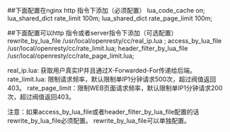 ##下面配置在nginx http 指令下添加（必须配置）
 lua_code_cache on;
 lua_shared_dict rate_limit 100m;
 lua_shared_dict rate_page_limit 100m;

##下面配置可以http 指令或者server指令下添加（可选配置）
 rewrite_by_lua_file  /usr/local/openresty/cc/real_ip.lua ;
 access_by_lua_file /usr/local/openresty/cc/rate_limit.lua;
 header_filter_by_lua_file /usr/local/openresty/cc/rate_page_limit.lua;

real_ip.lua: 获取用户真实IP并且通过X-Forwarded-For传递给后端。
rate_limit.lua: 限制请求频率，默认限制单IP1分钟请求500次，超过阀值返回403。
rate_page_limit：限制WEB页面请求频率，默认限制单IP1分钟请求200次，超过阀值返回403。

注意：如果access_by_lua_file或者header_filter_by_lua_file配置的话rewrite_by_lua_file必须配置。
 rewrite_by_lua_file可以单独配置。
